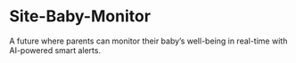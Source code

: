 # Site-Baby-Monitor
A future where parents can monitor their baby’s well-being in real-time with AI-powered smart alerts. 
